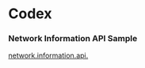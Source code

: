 # Codex

### Network Information API Sample
[network.information.api.](https://github.com/andyavos/codex/tree/main/network.information.api)
